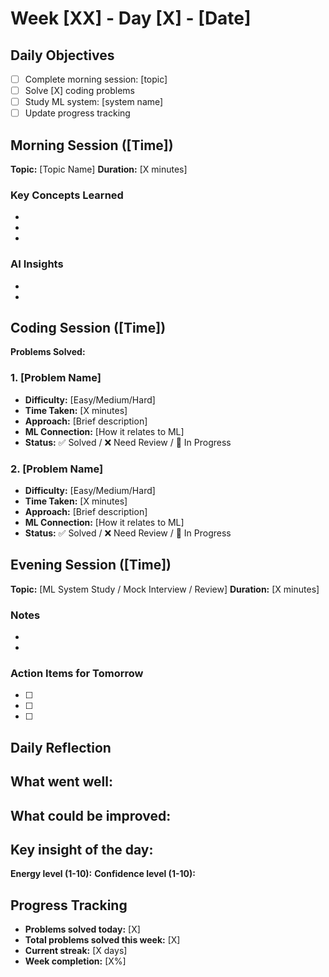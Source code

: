 # Week [XX] - Day [X] - [Date]

## Daily Objectives
- [ ] Complete morning session: [topic]
- [ ] Solve [X] coding problems
- [ ] Study ML system: [system name]
- [ ] Update progress tracking

## Morning Session ([Time])
**Topic:** [Topic Name]
**Duration:** [X minutes]

### Key Concepts Learned
- 
- 
- 

### AI Insights
- 
- 

## Coding Session ([Time])
**Problems Solved:**

### 1. [Problem Name]
- **Difficulty:** [Easy/Medium/Hard]
- **Time Taken:** [X minutes]
- **Approach:** [Brief description]
- **ML Connection:** [How it relates to ML]
- **Status:** ✅ Solved / ❌ Need Review / 🔄 In Progress

### 2. [Problem Name]
- **Difficulty:** [Easy/Medium/Hard]
- **Time Taken:** [X minutes]
- **Approach:** [Brief description]
- **ML Connection:** [How it relates to ML]
- **Status:** ✅ Solved / ❌ Need Review / 🔄 In Progress

## Evening Session ([Time])
**Topic:** [ML System Study / Mock Interview / Review]
**Duration:** [X minutes]

### Notes
- 
- 

### Action Items for Tomorrow
- [ ] 
- [ ] 
- [ ] 

## Daily Reflection
**What went well:**
- 

**What could be improved:**
- 

**Key insight of the day:**
- 

**Energy level (1-10):** 
**Confidence level (1-10):** 

## Progress Tracking
- **Problems solved today:** [X]
- **Total problems solved this week:** [X]
- **Current streak:** [X days]
- **Week completion:** [X%] 